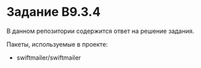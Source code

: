 # Задание B9.3.4 

В данном репозитории содержится ответ на решение задания.

Пакеты, используемые в проекте:

- swiftmailer/swiftmailer